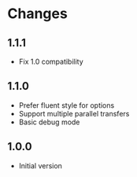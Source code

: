 # Changes

## 1.1.1

- Fix 1.0 compatibility

## 1.1.0

- Prefer fluent style for options
- Support multiple parallel transfers
- Basic debug mode

## 1.0.0

- Initial version
